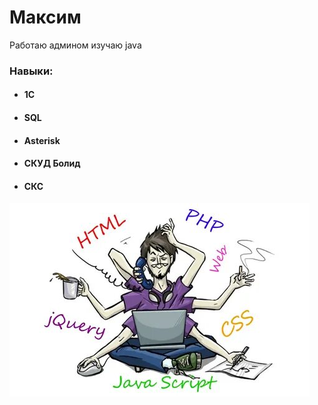 # Максим

Работаю админом изучаю java

### Навыки:

* #### 1C
* #### SQL
* #### Asterisk
* #### СКУД Болид
* #### СКС

![](/img/i.jpg)